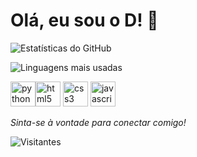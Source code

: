 # Olá, eu sou o D! 👋



![Estatísticas do GitHub](https://github-readme-stats.vercel.app/api?username=DevADOBAN&show_icons=true&theme=radical)


![Linguagens mais usadas](https://github-readme-stats.vercel.app/api/top-langs/?username=DevADOBAN&layout=compact&langs_count=8&theme=radical)

<img src="https://cdn.jsdelivr.net/gh/devicons/devicon/icons/python/python-original.svg" height="40" alt="python"/><img src="https://cdn.jsdelivr.net/gh/devicons/devicon/icons/html5/html5-original.svg" height="40" alt="html5"/>
<img src="https://cdn.jsdelivr.net/gh/devicons/devicon/icons/css3/css3-original.svg" height="40" alt="css3"/>
<img src="https://cdn.jsdelivr.net/gh/devicons/devicon/icons/javascript/javascript-original.svg" height="40" alt="javascript"/>

_Sinta-se à vontade para conectar comigo!_

![Visitantes](https://komarev.com/ghpvc/?username=DevADOBAN)
